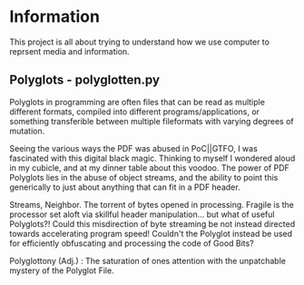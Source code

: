 # Information 
This project is all about trying to understand how we use computer to reprsent
media and information. 

## Polyglots - polyglotten.py
Polyglots in programming are often files that can be read as multiple different formats, compiled into different
programs/applications, or something transferible between multiple fileformats with varying degrees of mutation. 

Seeing the various ways the PDF was abused in PoC||GTFO, I was fascinated with this digital black magic. 
Thinking to myself I wondered aloud in my cubicle, and at my dinner table about this voodoo. The power of
PDF Polyglots lies in the abuse of object streams, and the ability to point this generically to just about anything
that can fit in a PDF header. 

Streams, Neighbor. The torrent of bytes opened in processing. Fragile is the processor set aloft via skillful header
manipulation... but what of useful Polyglots?! Could this misdirection of byte streaming be not instead directed
towards accelerating program speed! Couldn't the Polyglot instead be used for efficiently obfuscating and processing the code of Good Bits? 

Polyglottony (Adj.) : The saturation of ones attention with the unpatchable mystery of the Polyglot File. 

  
